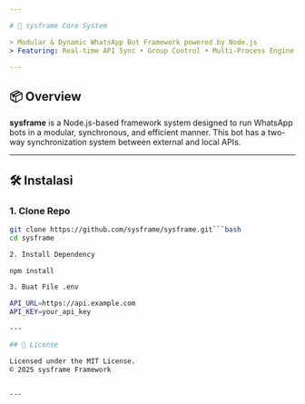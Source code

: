```yaml
---

# 🧠 sysframe Core System

> Modular & Dynamic WhatsApp Bot Framework powered by Node.js  
> Featuring: Real-time API Sync • Group Control • Multi-Process Engine • Auto Session Cloning

---
```


## 📦 Overview

**sysframe** is a Node.js-based framework system designed to run WhatsApp bots in a modular, synchronous, and efficient manner. This bot has a two-way synchronization system between external and local APIs.

---


## 🛠️ Instalasi

### 1. Clone Repo

```bash
git clone https://github.com/sysframe/sysframe.git```bash
cd sysframe

2. Install Dependency

npm install

3. Buat File .env

API_URL=https://api.example.com
API_KEY=your_api_key

---

## 📜 License

Licensed under the MIT License.
© 2025 sysframe Framework


---